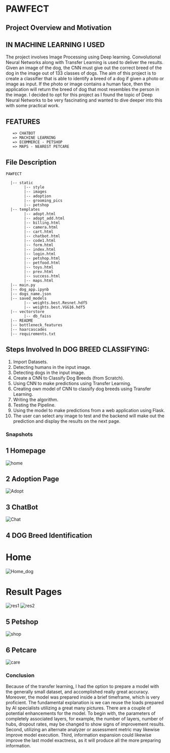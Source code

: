 # PAWFECT
## Project Overview and Motivation
## IN MACHINE LEARNING I USED
The project involves Image Processing using Deep learning. Convolutional Neural Networks along with Transfer Learning is used to deliver the results. Given an image of the dog, the CNN must give out the correct breed of the dog in the image out of 133 classes of dogs.
The aim of this project is to create a classifier that is able to identify a breed of a dog if given a photo or image as input. If the photo or image contains a human face, then the application will return the breed of dog that most resembles the person in the image. I decided to opt for this project as I found the topic of Deep Neural Networks to be very fascinating and wanted to dive deeper into this with some practical work.
## FEATURES
~~~~~
   => CHATBOT
   => MACHINE LEARNING
   => ECOMMERCE - PETSHOP
   => MAPS - NEAREST PETCARE
~~~~~
## File Description
~~~~~~~
PAWFECT

  |-- static 
        |-- style
        |-- images
        |-- adoption
        |-- grooming_pics
        |-- petshop
  |-- templates
        |-- adopt.html
        |-- adopt_add.html
        |-- billing.html
        |-- camera.html
        |-- cart.html
        |-- chatbot.html
        |-- code1.html
        |-- form.html
        |-- index.html
        |-- login.html
        |-- petshop.html
        |-- petfood.html
        |-- toys.html
        |-- prev.html
        |-- success.html
        |-- maps.html
  |-- main.py
  |-- dog_app.ipynb
  |-- dogs_name.json
  |-- saved_models
        |-- weights.best.Resnet.hdf5
        |-- weights.best.VGG16.hdf5
  |-- vectorstore
        |-- db_faiss
  |-- README
  |-- bottleneck_features
  |-- haarcascades
  |-- requirements.txt
~~~~~~~
  


## Steps Involved In DOG BREED CLASSIFYING:

1)	Import Datasets.
2)	Detecting humans in the input image.
3)	Detecting dogs in the input image. 
4)	Create a CNN to Classify Dog Breeds (from Scratch). 
5)	Using CNN to make predictions using Transfer Learning. 
6)	Creating own model of CNN to classify dog breeds using Transfer Learning. 
7)	Writing the algorithm. 
8)	Testing the Pipeline. 
9)	Using the model to make predictions from a web application using Flask. 
10)	The user can select any image to test and the backend will make out the prediction and display the results on the next page.

### Snapshots

## 1 Homepage 
![home](images/Home.png)
## 2 Adoption Page
![Adopt](images/adoption.png)
## 3 ChatBot
![Chat](images/ChatBot.png)
## 4 DOG Breed Identification
# Home
![Home_dog](images/Dog_classify.png)
# Result Pages
![res1](images/flask_app_2.JPG)
![res2](images/flask_app_3.JPG)
## 5 Petshop
![shop](images/PETSHOP.png)
## 6 Petcare
![care](images/Petcare.png)

### Conclusion 

Because of the transfer learning, I had the option to prepare a model with the generally small dataset, and accomplished really great accuracy. Moreover, the model was prepared inside a brief timeframe, which is very proficient. The fundamental explanation is we can reuse the loads prepared by AI specialists utilizing a great many pictures.
There are a couple of potential enhancements for the model. To begin with, the parameters of completely associated layers, for example, the number of layers, number of hubs, dropout rates, may be changed to show signs of improvement results. Second, utilizing an alternate analyzer or assessment metric may likewise improve model execution. Third, information expansion could likewise improve the last model exactness, as it will produce all the more preparing information.
